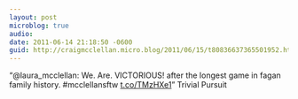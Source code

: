 ```yaml
---
layout: post
microblog: true
audio: 
date: 2011-06-14 21:18:50 -0600
guid: http://craigmcclellan.micro.blog/2011/06/15/t80836637365501952.html
---
```

“@laura_mcclellan: We. Are. VICTORIOUS! after the longest game in fagan family history. #mcclellansftw  [t.co/TMzHXe1](http://t.co/TMzHXe1)” Trivial Pursuit
